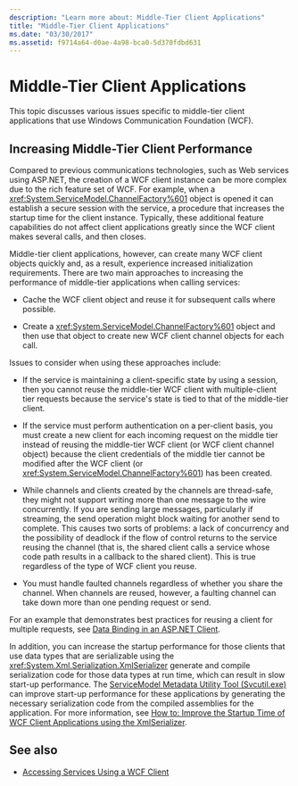 ```yaml
---
description: "Learn more about: Middle-Tier Client Applications"
title: "Middle-Tier Client Applications"
ms.date: "03/30/2017"
ms.assetid: f9714a64-d0ae-4a98-bca0-5d370fdbd631
---
```

# Middle-Tier Client Applications

This topic discusses various issues specific to middle-tier client applications that use Windows Communication Foundation (WCF).

## Increasing Middle-Tier Client Performance

 Compared to previous communications technologies, such as Web services using ASP.NET, the creation of a WCF client instance can be more complex due to the rich feature set of WCF. For example, when a <xref:System.ServiceModel.ChannelFactory%601> object is opened it can establish a secure session with the service, a procedure that increases the startup time for the client instance. Typically, these additional feature capabilities do not affect client applications greatly since the WCF client makes several calls, and then closes.

 Middle-tier client applications, however, can create many WCF client objects quickly and, as a result, experience increased initialization requirements. There are two main approaches to increasing the performance of middle-tier applications when calling services:

- Cache the WCF client object and reuse it for subsequent calls where possible.

- Create a <xref:System.ServiceModel.ChannelFactory%601> object and then use that object to create new WCF client channel objects for each call.

 Issues to consider when using these approaches include:

- If the service is maintaining a client-specific state by using a session, then you cannot reuse the middle-tier WCF client with multiple-client tier requests because the service's state is tied to that of the middle-tier client.

- If the service must perform authentication on a per-client basis, you must create a new client for each incoming request on the middle tier instead of reusing the middle-tier WCF client (or WCF client channel object) because the client credentials of the middle tier cannot be modified after the WCF client (or <xref:System.ServiceModel.ChannelFactory%601>) has been created.

- While channels and clients created by the channels are thread-safe, they might not support writing more than one message to the wire concurrently. If you are sending large messages, particularly if streaming, the send operation might block waiting for another send to complete. This causes two sorts of problems: a lack of concurrency and the possibility of deadlock if the flow of control returns to the service reusing the channel (that is, the shared client calls a service whose code path results in a callback to the shared client). This is true regardless of the type of WCF client you reuse.

- You must handle faulted channels regardless of whether you share the channel. When channels are reused, however, a faulting channel can take down more than one pending request or send.

 For an example that demonstrates best practices for reusing a client for multiple requests, see [Data Binding in an ASP.NET Client](../samples/data-binding-in-an-aspnet-client.md).

 In addition, you can increase the startup performance for those clients that use data types that are serializable using the <xref:System.Xml.Serialization.XmlSerializer> generate and compile serialization code for those data types at run time, which can result in slow start-up performance. The [ServiceModel Metadata Utility Tool (Svcutil.exe)](../servicemodel-metadata-utility-tool-svcutil-exe.md) can improve start-up performance for these applications by generating the necessary serialization code from the compiled assemblies for the application. For more information, see [How to: Improve the Startup Time of WCF Client Applications using the XmlSerializer](startup-time-of-wcf-client-applications-using-the-xmlserializer.md).

## See also

- [Accessing Services Using a WCF Client](accessing-services-using-a-client.md)
